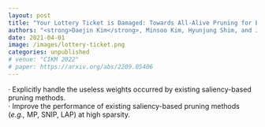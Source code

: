 ```yaml
---
layout: post
title: "Your Lottery Ticket is Damaged: Towards All-Alive Pruning for Extremely Sparse Networks"
authors: "<strong>Daejin Kim</strong>, Minsoo Kim, Hyunjung Shim, and Jongwuk Lee"
date: 2021-04-01
image: /images/lottery-ticket.png
categories: unpublished
# venue: "CIKM 2022"
# paper: https://arxiv.org/abs/2209.05406
---
```

· Explicitly handle the useless weights occurred by existing saliency-based pruning methods.<br>
· Improve the performance of existing saliency-based pruning methods (<em>e.g.,</em> MP, SNIP, LAP) at high sparsity.